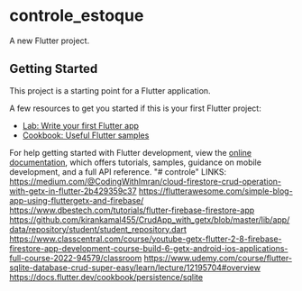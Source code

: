 # controle_estoque

A new Flutter project.

## Getting Started

This project is a starting point for a Flutter application.

A few resources to get you started if this is your first Flutter project:

- [Lab: Write your first Flutter app](https://docs.flutter.dev/get-started/codelab)
- [Cookbook: Useful Flutter samples](https://docs.flutter.dev/cookbook)

For help getting started with Flutter development, view the
[online documentation](https://docs.flutter.dev/), which offers tutorials,
samples, guidance on mobile development, and a full API reference.
"# controle" 
LINKS:
https://medium.com/@CodingWithImran/cloud-firestore-crud-operation-with-getx-in-flutter-2b429359c37
https://flutterawesome.com/simple-blog-app-using-fluttergetx-and-firebase/
https://www.dbestech.com/tutorials/flutter-firebase-firestore-app
https://github.com/kirankamal455/CrudApp_with_getx/blob/master/lib/app/data/repository/student/student_repository.dart
https://www.classcentral.com/course/youtube-getx-flutter-2-8-firebase-firestore-app-development-course-build-6-getx-android-ios-applications-full-course-2022-94579/classroom
https://www.udemy.com/course/flutter-sqlite-database-crud-super-easy/learn/lecture/12195704#overview
https://docs.flutter.dev/cookbook/persistence/sqlite
